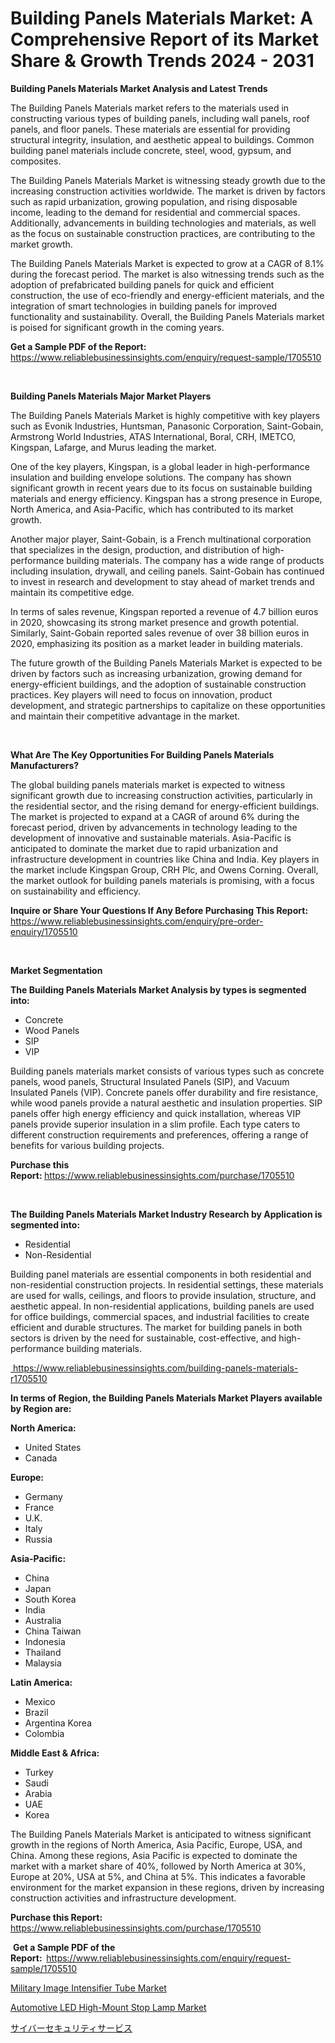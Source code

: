 <p><h1>Building Panels Materials Market: A Comprehensive Report of its Market Share & Growth Trends 2024 - 2031</h1></p><p><strong>Building Panels Materials Market Analysis and Latest Trends</strong></p>
<p><p>The Building Panels Materials market refers to the materials used in constructing various types of building panels, including wall panels, roof panels, and floor panels. These materials are essential for providing structural integrity, insulation, and aesthetic appeal to buildings. Common building panel materials include concrete, steel, wood, gypsum, and composites.</p><p>The Building Panels Materials Market is witnessing steady growth due to the increasing construction activities worldwide. The market is driven by factors such as rapid urbanization, growing population, and rising disposable income, leading to the demand for residential and commercial spaces. Additionally, advancements in building technologies and materials, as well as the focus on sustainable construction practices, are contributing to the market growth.</p><p>The Building Panels Materials Market is expected to grow at a CAGR of 8.1% during the forecast period. The market is also witnessing trends such as the adoption of prefabricated building panels for quick and efficient construction, the use of eco-friendly and energy-efficient materials, and the integration of smart technologies in building panels for improved functionality and sustainability. Overall, the Building Panels Materials market is poised for significant growth in the coming years.</p></p>
<p><strong>Get a Sample PDF of the Report:&nbsp;</strong> <a href="https://www.reliablebusinessinsights.com/enquiry/request-sample/1705510">https://www.reliablebusinessinsights.com/enquiry/request-sample/1705510</a></p>
<p>&nbsp;</p>
<p><strong>Building Panels Materials Major Market Players</strong></p>
<p><p>The Building Panels Materials Market is highly competitive with key players such as Evonik Industries, Huntsman, Panasonic Corporation, Saint-Gobain, Armstrong World Industries, ATAS International, Boral, CRH, IMETCO, Kingspan, Lafarge, and Murus leading the market.</p><p>One of the key players, Kingspan, is a global leader in high-performance insulation and building envelope solutions. The company has shown significant growth in recent years due to its focus on sustainable building materials and energy efficiency. Kingspan has a strong presence in Europe, North America, and Asia-Pacific, which has contributed to its market growth.</p><p>Another major player, Saint-Gobain, is a French multinational corporation that specializes in the design, production, and distribution of high-performance building materials. The company has a wide range of products including insulation, drywall, and ceiling panels. Saint-Gobain has continued to invest in research and development to stay ahead of market trends and maintain its competitive edge.</p><p>In terms of sales revenue, Kingspan reported a revenue of 4.7 billion euros in 2020, showcasing its strong market presence and growth potential. Similarly, Saint-Gobain reported sales revenue of over 38 billion euros in 2020, emphasizing its position as a market leader in building materials.</p><p>The future growth of the Building Panels Materials Market is expected to be driven by factors such as increasing urbanization, growing demand for energy-efficient buildings, and the adoption of sustainable construction practices. Key players will need to focus on innovation, product development, and strategic partnerships to capitalize on these opportunities and maintain their competitive advantage in the market.</p></p>
<p>&nbsp;</p>
<p><strong>What Are The Key Opportunities For Building Panels Materials Manufacturers?</strong></p>
<p><p>The global building panels materials market is expected to witness significant growth due to increasing construction activities, particularly in the residential sector, and the rising demand for energy-efficient buildings. The market is projected to expand at a CAGR of around 6% during the forecast period, driven by advancements in technology leading to the development of innovative and sustainable materials. Asia-Pacific is anticipated to dominate the market due to rapid urbanization and infrastructure development in countries like China and India. Key players in the market include Kingspan Group, CRH Plc, and Owens Corning. Overall, the market outlook for building panels materials is promising, with a focus on sustainability and efficiency.</p></p>
<p><strong>Inquire or Share Your Questions If Any Before Purchasing This Report:</strong> <a href="https://www.reliablebusinessinsights.com/enquiry/pre-order-enquiry/1705510">https://www.reliablebusinessinsights.com/enquiry/pre-order-enquiry/1705510</a></p>
<p>&nbsp;</p>
<p><strong>Market Segmentation</strong></p>
<p><strong>The Building Panels Materials Market Analysis by types is segmented into:</strong></p>
<p><ul><li>Concrete</li><li>Wood Panels</li><li>SIP</li><li>VIP</li></ul></p>
<p><p>Building panels materials market consists of various types such as concrete panels, wood panels, Structural Insulated Panels (SIP), and Vacuum Insulated Panels (VIP). Concrete panels offer durability and fire resistance, while wood panels provide a natural aesthetic and insulation properties. SIP panels offer high energy efficiency and quick installation, whereas VIP panels provide superior insulation in a slim profile. Each type caters to different construction requirements and preferences, offering a range of benefits for various building projects.</p></p>
<p><strong>Purchase this Report:&nbsp;</strong><a href="https://www.reliablebusinessinsights.com/purchase/1705510">https://www.reliablebusinessinsights.com/purchase/1705510</a></p>
<p>&nbsp;</p>
<p><strong>The Building Panels Materials Market Industry Research by Application is segmented into:</strong></p>
<p><ul><li>Residential</li><li>Non-Residential</li></ul></p>
<p><p>Building panel materials are essential components in both residential and non-residential construction projects. In residential settings, these materials are used for walls, ceilings, and floors to provide insulation, structure, and aesthetic appeal. In non-residential applications, building panels are used for office buildings, commercial spaces, and industrial facilities to create efficient and durable structures. The market for building panels in both sectors is driven by the need for sustainable, cost-effective, and high-performance building materials.</p></p>
<p><a href="https://www.reliablebusinessinsights.com/building-panels-materials-r1705510">&nbsp;https://www.reliablebusinessinsights.com/building-panels-materials-r1705510</a></p>
<p><strong>In terms of Region, the Building Panels Materials Market Players available by Region are:</strong></p>
<p>
    <p> <strong> North America: </strong>
        <ul>
            <li>United States</li>
            <li>Canada</li>
        </ul>
        </p> 
    <p> <strong> Europe: </strong>
        <ul>
            <li>Germany</li>
            <li>France</li>
            <li>U.K.</li>
            <li>Italy</li>
            <li>Russia</li>
        </ul>
        </p> 
    <p> <strong> Asia-Pacific: </strong>
        <ul>
            <li>China</li>
            <li>Japan</li>
            <li>South Korea</li>
            <li>India</li>
            <li>Australia</li>
            <li>China Taiwan</li>
            <li>Indonesia</li>
            <li>Thailand</li>
            <li>Malaysia</li>
        </ul>
        </p> 
    <p> <strong> Latin America: </strong>
        <ul>
            <li>Mexico</li>
            <li>Brazil</li>
            <li>Argentina Korea</li>
            <li>Colombia</li>
        </ul>
        </p> 
    <p> <strong> Middle East & Africa: </strong>
        <ul>
            <li>Turkey</li>
            <li>Saudi</li>
            <li>Arabia</li>
            <li>UAE</li>
            <li>Korea</li>
        </ul>
    </p>
    </p>
<p><p>The Building Panels Materials Market is anticipated to witness significant growth in the regions of North America, Asia Pacific, Europe, USA, and China. Among these regions, Asia Pacific is expected to dominate the market with a market share of 40%, followed by North America at 30%, Europe at 20%, USA at 5%, and China at 5%. This indicates a favorable environment for the market expansion in these regions, driven by increasing construction activities and infrastructure development.</p></p>
<p><strong>Purchase this Report: </strong><a href="https://www.reliablebusinessinsights.com/purchase/1705510">https://www.reliablebusinessinsights.com/purchase/1705510</a></p>
<p>&nbsp;<strong>Get a Sample PDF of the Report:&nbsp;&nbsp;</strong><a href="https://www.reliablebusinessinsights.com/enquiry/request-sample/1705510">https://www.reliablebusinessinsights.com/enquiry/request-sample/1705510</a></p>
<p><strong></strong></p>
<p><p><a href="https://view.publitas.com/reportprime-1/military-image-intensifier-tube-market-forecast-global-market-trends-and-analysis-from-2024-to-2031-covered-in-185-pages/">Military Image Intensifier Tube Market</a></p><p><a href="https://github.com/arabintang013/Market-Research-Report-List-1/blob/main/automotive-led-high-mount-stop-lamp-market.md">Automotive LED High-Mount Stop Lamp Market</a></p><p><a href="https://github.com/LeoraEber/Market-Research-Report-List-2/blob/main/2950394184661.md">サイバーセキュリティサービス</a></p></p>